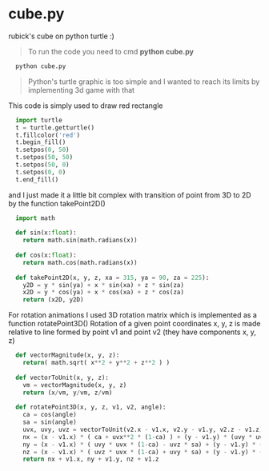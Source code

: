 # cube.py
rubick's cube on python turtle :)

> To run the code you need to cmd **python cube.py**

```cmd
  python cube.py
```

> Python's turtle graphic is too simple and I wanted to reach its limits by implementing 3d game with that

This code is simply used to draw red rectangle
```python
  import turtle
  t = turtle.getturtle()
  t.fillcolor('red')
  t.begin_fill()
  t.setpos(0, 50)
  t.setpos(50, 50)
  t.setpos(50, 0)
  t.setpos(0, 0)
  t.end_fill()
```
and I just made it a little bit complex with transition of point from 3D to 2D by the function takePoint2D()

```python
  import math
  
  def sin(x:float):
    return math.sin(math.radians(x))
    
  def cos(x:float):
    return math.cos(math.radians(x))
    
  def takePoint2D(x, y, z, xa = 315, ya = 90, za = 225):
    y2D = y * sin(ya) + x * sin(xa) + z * sin(za)
    x2D = y * cos(ya) + x * cos(xa) + z * cos(za)
    return (x2D, y2D)
```

For rotation animations I used 3D rotation matrix which is implemented as a function rotatePoint3D()
Rotation of a given point coordinates x, y, z is made relative to line formed by point v1 and point v2 (they have components x, y, z)
```python
  def vectorMagnitude(x, y, z):
    return( math.sqrt( x**2 + y**2 + z**2 ) )
    
  def vectorToUnit(x, y, z):
    vm = vectorMagnitude(x, y, z)
    return (x/vm, y/vm, z/vm)
    
  def rotatePoint3D(x, y, z, v1, v2, angle):
    ca = cos(angle)
    sa = sin(angle)
    uvx, uvy, uvz = vectorToUnit(v2.x - v1.x, v2.y - v1.y, v2.z - v1.z)
    nx = (x - v1.x) * ( ca + uvx**2 * (1-ca) ) + (y - v1.y) * (uvy * uvx * (1-ca) + uvz * sa) + (z - v1.z) * ( uvz * uvx * (1-ca) - uvy * sa )
    ny = (x - v1.x) * ( uvy * uvx * (1-ca) - uvz * sa) + (y - v1.y) * (ca + uvy**2 * (1-ca) ) + (z - v1.z) * ( uvz * uvy * (1-ca) + uvx * sa )
    nz = (x - v1.x) * ( uvz * uvx * (1-ca) + uvy * sa) + (y - v1.y) * (uvz * uvy * (1-ca) - uvx * sa ) + (z - v1.z) * ( ca + uvz**2 * (1-ca) )
    return nx + v1.x, ny + v1.y, nz + v1.z
```
